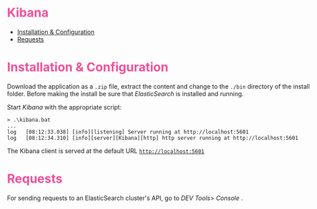 <style>
body {
  margin: auto;
  width: 50%;
  min-width: 700px;
}
h1, h2, h2 {
  color: #EF4F99;
}
.index_entry {
  font-weight: bold;
  font-size: 1.25em;
  color: hsl(332, 83%, 50%);
  margin-bottom: 0;
}
</style>
<h1>Kibana</h1>

- [Installation & Configuration](#installation--configuration)
- [Requests](#requests)

# Installation & Configuration

Download the application as a `.zip` file, extract the content and change to the `./bin` directory of the install folder. Before making the install be sure that _ElasticSearch_ is installed and running.

Start _Kibana_ with the appropriate script:

```
> .\kibana.bat
...
log   [08:12:33.038] [info][listening] Server running at http://localhost:5601
log   [08:12:34.310] [info][server][Kibana][http] http server running at http://localhost:5601
```

The Kibana client is served at the default URL [`http://localhost:5601`](http://localhost:5601)

# Requests

For sending requests to an ElasticSearch cluster's API, go to *DEV Tools*> *Console* .